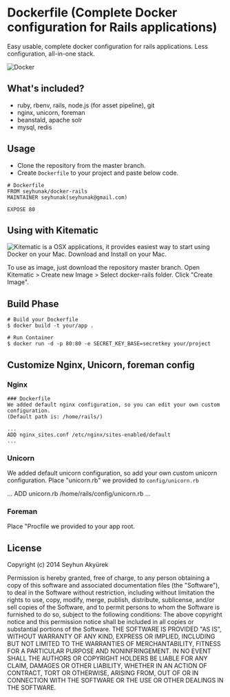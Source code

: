 # Dockerfile (Complete Docker configuration for Rails applications)

Easy usable, complete docker configuration for rails applications. Less configuration, all-in-one stack.

![Docker](http://blog.docker.com/wp-content/uploads/2013/08/KuDr42X_ITXghJhSInDZekNEF0jLt3NeVxtRye3tqco.png)

## What's included?

- ruby, rbenv, rails, node.js (for asset pipeline), git
- nginx, unicorn, foreman
- beanstald, apache solr
- mysql, redis

## Usage

- Clone the repository from the master branch.
- Create `Dockerfile` to your project and paste below code.

```
# Dockerfile
FROM seyhunak/docker-rails
MAINTAINER seyhunak(seyhunak@gmail.com)

EXPOSE 80
```

## Using with Kitematic

![Kitematic](https://kitematic.com/) is a OSX applications, it provides easiest way to start using Docker on your Mac.
Download and Install on your Mac.

To use as image, just download the repository master branch. Open Kitematic > Create new Image > Select docker-rails folder.
Click "Create Image".


## Build Phase

```
# Build your Dockerfile
$ docker build -t your/app .

# Run Container
$ docker run -d -p 80:80 -e SECRET_KEY_BASE=secretkey your/project
```

## Customize Nginx, Unicorn, foreman config

### Nginx

```
### Dockerfile
We added default nginx configuration, so you can edit your own custom configuration.
(Default path is: /home/rails/)

...
ADD nginx_sites.conf /etc/nginx/sites-enabled/default
...
```

### Unicorn
We added default unicorn configuration, so add your own custom unicorn configuration.
Place "unicorn.rb" we provided to `config/unicorn.rb`

...
ADD unicorn.rb /home/rails/config/unicorn.rb
...


### Foreman

Place "Procfile we provided to your app root.


## License

Copyright (c) 2014 Seyhun Akyürek

Permission is hereby granted, free of charge, to any person obtaining a copy of this software and associated documentation files (the "Software"), to deal in the Software without restriction, including without limitation the rights to use, copy, modify, merge, publish, distribute, sublicense, and/or sell copies of the Software, and to permit persons to whom the Software is furnished to do so, subject to the following conditions: The above copyright notice and this permission notice shall be included in all copies or substantial portions of the Software. THE SOFTWARE IS PROVIDED "AS IS", WITHOUT WARRANTY OF ANY KIND, EXPRESS OR IMPLIED, INCLUDING BUT NOT LIMITED TO THE WARRANTIES OF MERCHANTABILITY, FITNESS FOR A PARTICULAR PURPOSE AND NONINFRINGEMENT. IN NO EVENT SHALL THE AUTHORS OR COPYRIGHT HOLDERS BE LIABLE FOR ANY CLAIM, DAMAGES OR OTHER LIABILITY, WHETHER IN AN ACTION OF CONTRACT, TORT OR OTHERWISE, ARISING FROM, OUT OF OR IN CONNECTION WITH THE SOFTWARE OR THE USE OR OTHER DEALINGS IN THE SOFTWARE.